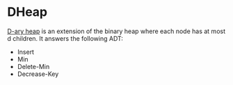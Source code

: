 # DHeap
[D-ary heap](https://en.wikipedia.org/wiki/D-ary_heap) is an extension of the binary heap where each node has at most d children.
It answers the following ADT:
 - Insert
 - Min
 - Delete-Min
 - Decrease-Key
